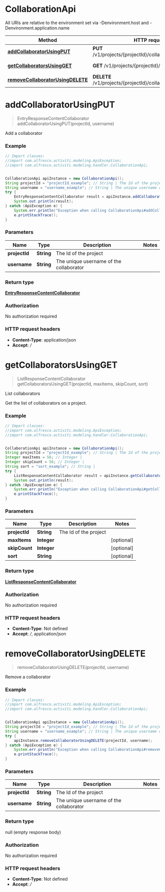 # CollaborationApi

All URIs are relative to the environment set via -Denvironment.host and -Denvironment.application.name

Method | HTTP request | Description
------------- | ------------- | -------------
[**addCollaboratorUsingPUT**](CollaborationApi.md#addCollaboratorUsingPUT) | **PUT** /v1/projects/{projectId}/collaborators/{username} | Add a collaborator
[**getCollaboratorsUsingGET**](CollaborationApi.md#getCollaboratorsUsingGET) | **GET** /v1/projects/{projectId}/collaborators | List collaborators
[**removeCollaboratorUsingDELETE**](CollaborationApi.md#removeCollaboratorUsingDELETE) | **DELETE** /v1/projects/{projectId}/collaborators/{username} | Remove a collaborator


<a name="addCollaboratorUsingPUT"></a>
# **addCollaboratorUsingPUT**
> EntryResponseContentCollaborator addCollaboratorUsingPUT(projectId, username)

Add a collaborator

### Example
```java
// Import classes:
//import com.alfresco.activiti.modeling.ApiException;
//import com.alfresco.activiti.modeling.handler.CollaborationApi;


CollaborationApi apiInstance = new CollaborationApi();
String projectId = "projectId_example"; // String | The Id of the project
String username = "username_example"; // String | The unique username of the collaborator
try {
    EntryResponseContentCollaborator result = apiInstance.addCollaboratorUsingPUT(projectId, username);
    System.out.println(result);
} catch (ApiException e) {
    System.err.println("Exception when calling CollaborationApi#addCollaboratorUsingPUT");
    e.printStackTrace();
}
```

### Parameters

Name | Type | Description  | Notes
------------- | ------------- | ------------- | -------------
 **projectId** | **String**| The Id of the project |
 **username** | **String**| The unique username of the collaborator |

### Return type

[**EntryResponseContentCollaborator**](EntryResponseContentCollaborator.md)

### Authorization

No authorization required

### HTTP request headers

 - **Content-Type**: application/json
 - **Accept**: */*

<a name="getCollaboratorsUsingGET"></a>
# **getCollaboratorsUsingGET**
> ListResponseContentCollaborator getCollaboratorsUsingGET(projectId, maxItems, skipCount, sort)

List collaborators

Get the list of collaborators on a project.

### Example
```java
// Import classes:
//import com.alfresco.activiti.modeling.ApiException;
//import com.alfresco.activiti.modeling.handler.CollaborationApi;


CollaborationApi apiInstance = new CollaborationApi();
String projectId = "projectId_example"; // String | The Id of the project
Integer maxItems = 56; // Integer | 
Integer skipCount = 56; // Integer | 
String sort = "sort_example"; // String | 
try {
    ListResponseContentCollaborator result = apiInstance.getCollaboratorsUsingGET(projectId, maxItems, skipCount, sort);
    System.out.println(result);
} catch (ApiException e) {
    System.err.println("Exception when calling CollaborationApi#getCollaboratorsUsingGET");
    e.printStackTrace();
}
```

### Parameters

Name | Type | Description  | Notes
------------- | ------------- | ------------- | -------------
 **projectId** | **String**| The Id of the project |
 **maxItems** | **Integer**|  | [optional]
 **skipCount** | **Integer**|  | [optional]
 **sort** | **String**|  | [optional]

### Return type

[**ListResponseContentCollaborator**](ListResponseContentCollaborator.md)

### Authorization

No authorization required

### HTTP request headers

 - **Content-Type**: Not defined
 - **Accept**: */*, application/json

<a name="removeCollaboratorUsingDELETE"></a>
# **removeCollaboratorUsingDELETE**
> removeCollaboratorUsingDELETE(projectId, username)

Remove a collaborator

### Example
```java
// Import classes:
//import com.alfresco.activiti.modeling.ApiException;
//import com.alfresco.activiti.modeling.handler.CollaborationApi;


CollaborationApi apiInstance = new CollaborationApi();
String projectId = "projectId_example"; // String | The Id of the project
String username = "username_example"; // String | The unique username of the collaborator
try {
    apiInstance.removeCollaboratorUsingDELETE(projectId, username);
} catch (ApiException e) {
    System.err.println("Exception when calling CollaborationApi#removeCollaboratorUsingDELETE");
    e.printStackTrace();
}
```

### Parameters

Name | Type | Description  | Notes
------------- | ------------- | ------------- | -------------
 **projectId** | **String**| The Id of the project |
 **username** | **String**| The unique username of the collaborator |

### Return type

null (empty response body)

### Authorization

No authorization required

### HTTP request headers

 - **Content-Type**: Not defined
 - **Accept**: */*

